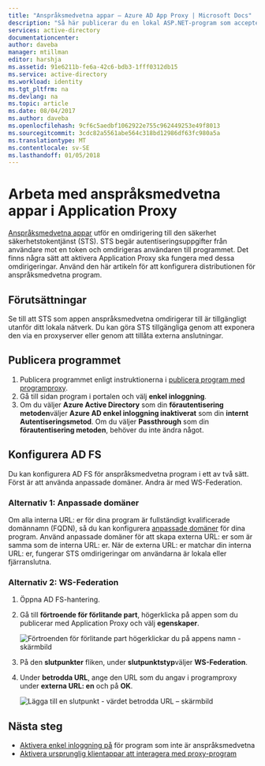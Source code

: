 ```yaml
---
title: "Anspråksmedvetna appar – Azure AD App Proxy | Microsoft Docs"
description: "Så här publicerar du en lokal ASP.NET-program som accepterar AD FS-anspråk för säker fjärråtkomst av användare."
services: active-directory
documentationcenter: 
author: daveba
manager: mtillman
editor: harshja
ms.assetid: 91e6211b-fe6a-42c6-bdb3-1fff0312db15
ms.service: active-directory
ms.workload: identity
ms.tgt_pltfrm: na
ms.devlang: na
ms.topic: article
ms.date: 08/04/2017
ms.author: daveba
ms.openlocfilehash: 9cf6c5aedbf1062922e755c962449253e49f8013
ms.sourcegitcommit: 3cdc82a5561abe564c318bd12986df63fc980a5a
ms.translationtype: MT
ms.contentlocale: sv-SE
ms.lasthandoff: 01/05/2018
---
```

# <a name="working-with-claims-aware-apps-in-application-proxy"></a>Arbeta med anspråksmedvetna appar i Application Proxy
[Anspråksmedvetna appar](https://msdn.microsoft.com/library/windows/desktop/bb736227.aspx) utför en omdirigering till den säkerhet säkerhetstokentjänst (STS). STS begär autentiseringsuppgifter från användare mot en token och omdirigeras användaren till programmet. Det finns några sätt att aktivera Application Proxy ska fungera med dessa omdirigeringar. Använd den här artikeln för att konfigurera distributionen för anspråksmedvetna program. 

## <a name="prerequisites"></a>Förutsättningar
Se till att STS som appen anspråksmedvetna omdirigerar till är tillgängligt utanför ditt lokala nätverk. Du kan göra STS tillgängliga genom att exponera den via en proxyserver eller genom att tillåta externa anslutningar. 

## <a name="publish-your-application"></a>Publicera programmet

1. Publicera programmet enligt instruktionerna i [publicera program med programproxy](application-proxy-publish-azure-portal.md).
2. Gå till sidan program i portalen och välj **enkel inloggning**.
3. Om du väljer **Azure Active Directory** som din **förautentisering metoden**väljer **Azure AD enkel inloggning inaktiverat** som din **internt Autentiseringsmetod**. Om du väljer **Passthrough** som din **förautentisering metoden**, behöver du inte ändra något.

## <a name="configure-adfs"></a>Konfigurera AD FS

Du kan konfigurera AD FS för anspråksmedvetna program i ett av två sätt. Först är att använda anpassade domäner. Andra är med WS-Federation. 

### <a name="option-1-custom-domains"></a>Alternativ 1: Anpassade domäner

Om alla interna URL: er för dina program är fullständigt kvalificerade domännamn (FQDN), så du kan konfigurera [anpassade domäner](active-directory-application-proxy-custom-domains.md) för dina program. Använd anpassade domäner för att skapa externa URL: er som är samma som de interna URL: er. När de externa URL: er matchar din interna URL: er, fungerar STS omdirigeringar om användarna är lokala eller fjärranslutna. 

### <a name="option-2-ws-federation"></a>Alternativ 2: WS-Federation

1. Öppna AD FS-hantering.
2. Gå till **förtroende för förlitande part**, högerklicka på appen som du publicerar med Application Proxy och välj **egenskaper**.  

   ![Förtroenden för förlitande part högerklickar du på appens namn - skärmbild](./media/active-directory-application-proxy-claims-aware-apps/appproxyrelyingpartytrust.png)  

3. På den **slutpunkter** fliken, under **slutpunktstyp**väljer **WS-Federation**.
4. Under **betrodda URL**, ange den URL som du angav i programproxy under **externa URL: en** och på **OK**.  

   ![Lägga till en slutpunkt - värdet betrodda URL – skärmbild](./media/active-directory-application-proxy-claims-aware-apps/appproxyendpointtrustedurl.png)  

## <a name="next-steps"></a>Nästa steg
* [Aktivera enkel inloggning på](application-proxy-sso-overview.md) för program som inte är anspråksmedvetna
* [Aktivera ursprunglig klientappar att interagera med proxy-program](active-directory-application-proxy-native-client.md)


